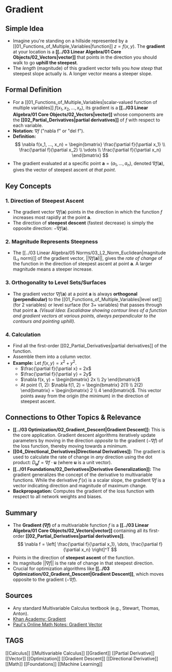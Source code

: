 # Gradient

## Simple Idea
*   Imagine you're standing on a hillside represented by a [[01_Functions_of_Multiple_Variables|function]] $z = f(x, y)$. The **gradient** at your location is a **[[../03 Linear Algebra/01 Core Objects/02_Vectors|vector]]** that points in the direction you should walk to go **uphill the steepest**.
*   The *length* (magnitude) of this gradient vector tells you *how steep* that steepest slope actually is. A longer vector means a steeper slope.

## Formal Definition
*   For a [[01_Functions_of_Multiple_Variables|scalar-valued function of multiple variables]] $f(x_1, x_2, ..., x_n)$, its gradient is a **[[../03 Linear Algebra/01 Core Objects/02_Vectors|vector]]** whose components are the **[[02_Partial_Derivatives|partial derivatives]]** of $f$ with respect to each variable.
*   **Notation:** $\nabla f$ ("nabla f" or "del f").
*   **Definition:**
    $$ \nabla f(x_1, ..., x_n) = \begin{bmatrix} \frac{\partial f}{\partial x_1} \\ \frac{\partial f}{\partial x_2} \\ \vdots \\ \frac{\partial f}{\partial x_n} \end{bmatrix} $$
*   The gradient evaluated at a specific point $\mathbf{a} = (a_1, ..., a_n)$, denoted $\nabla f(\mathbf{a})$, gives the vector of steepest ascent *at that point*.

## Key Concepts

### 1. Direction of Steepest Ascent
*   The gradient vector $\nabla f(\mathbf{a})$ points in the direction in which the function $f$ increases most rapidly at the point $\mathbf{a}$.
*   The direction of **steepest descent** (fastest decrease) is simply the opposite direction: $-\nabla f(\mathbf{a})$.

### 2. Magnitude Represents Steepness
*   The [[../03 Linear Algebra/05 Norms/03_L2_Norm_Euclidean|magnitude (L₂ norm)]] of the gradient vector, $||\nabla f(\mathbf{a})||$, gives the *rate of change* of the function in the direction of steepest ascent at point $\mathbf{a}$. A larger magnitude means a steeper increase.

### 3. Orthogonality to Level Sets/Surfaces
*   The gradient vector $\nabla f(\mathbf{a})$ at a point $\mathbf{a}$ is always **orthogonal (perpendicular)** to the [[01_Functions_of_Multiple_Variables|level set]] (for 2 variables) or level surface (for 3+ variables) that passes through that point $\mathbf{a}$.
    *(Visual Idea: Excalidraw showing contour lines of a function and gradient vectors at various points, always perpendicular to the contours and pointing uphill).*

### 4. Calculation
*   Find all the first-order [[02_Partial_Derivatives|partial derivatives]] of the function.
*   Assemble them into a column vector.
*   **Example:** Let $f(x, y) = x^2 + y^2$.
    *   $\frac{\partial f}{\partial x} = 2x$
    *   $\frac{\partial f}{\partial y} = 2y$
    *   $\nabla f(x, y) = \begin{bmatrix} 2x \\ 2y \end{bmatrix}$
    *   At point (1, 2): $\nabla f(1, 2) = \begin{bmatrix} 2(1) \\ 2(2) \end{bmatrix} = \begin{bmatrix} 2 \\ 4 \end{bmatrix}$. This vector points away from the origin (the minimum) in the direction of steepest ascent.

## Connections to Other Topics & Relevance
*   **[[../03 Optimization/02_Gradient_Descent|Gradient Descent]]:** This is the core application. Gradient descent algorithms iteratively update parameters by moving in the direction *opposite* to the gradient ($-\nabla f$) of the loss function, thereby moving towards a minimum.
*   **[[04_Directional_Derivatives|Directional Derivatives]]:** The gradient is used to calculate the rate of change in *any* direction using the dot product: $D_{\mathbf{u}}f = \nabla f \cdot \mathbf{u}$ (where $\mathbf{u}$ is a unit vector).
*   **[[../01 Foundations/02_Derivatives|Derivative Generalization]]:** The gradient generalizes the concept of the derivative to multivariable functions. While the derivative $f'(x)$ is a scalar slope, the gradient $\nabla f$ is a vector indicating direction and magnitude of maximum change.
*   **Backpropagation:** Computes the gradient of the loss function with respect to all network weights and biases.

## Summary
*   The **Gradient ($\nabla f$)** of a multivariable function $f$ is a **[[../03 Linear Algebra/01 Core Objects/02_Vectors|vector]]** containing all its first-order **[[02_Partial_Derivatives|partial derivatives]]**.
    $$ \nabla f = \left[ \frac{\partial f}{\partial x_1}, \dots, \frac{\partial f}{\partial x_n} \right]^T $$
*   Points in the direction of **steepest ascent** of the function.
*   Its magnitude $||\nabla f||$ is the rate of change in that steepest direction.
*   Crucial for optimization algorithms like **[[../03 Optimization/02_Gradient_Descent|Gradient Descent]]**, which moves opposite to the gradient ($-\nabla f$).

## Sources
*   Any standard Multivariable Calculus textbook (e.g., Stewart, Thomas, Anton).
*   [Khan Academy: Gradient](https://www.khanacademy.org/math/multivariable-calculus/multivariable-derivatives/gradient-and-directional-derivatives/v/gradient)
*   [Paul's Online Math Notes: Gradient Vector](https://tutorial.math.lamar.edu/Classes/CalcIII/GradientVector.aspx)

## TAGS
[[Calculus]] [[Multivariable Calculus]] [[Gradient]] [[Partial Derivative]] [[Vector]] [[Optimization]] [[Gradient Descent]] [[Directional Derivative]] [[Math]] [[Foundations]] [[Machine Learning]]